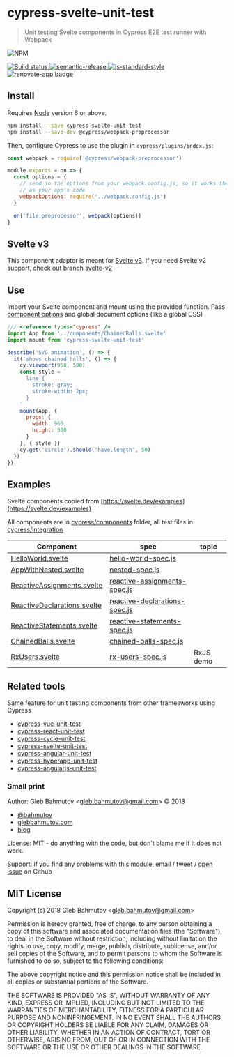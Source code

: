 # cypress-svelte-unit-test

> Unit testing Svelte components in Cypress E2E test runner with Webpack

[![NPM][npm-icon] ][npm-url]

[![Build status][ci-image] ][ci-url]
[![semantic-release][semantic-image] ][semantic-url]
[![js-standard-style][standard-image]][standard-url]
[![renovate-app badge][renovate-badge]][renovate-app]

## Install

Requires [Node](https://nodejs.org/en/) version 6 or above.

```sh
npm install --save cypress-svelte-unit-test
npm install --save-dev @cypress/webpack-preprocessor
```

Then, configure Cypress to use the plugin in `cypress/plugins/index.js`:

```js
const webpack = require('@cypress/webpack-preprocessor')

module.exports = on => {
  const options = {
    // send in the options from your webpack.config.js, so it works the same
    // as your app's code
    webpackOptions: require('../webpack.config.js')
  }

  on('file:preprocessor', webpack(options))
}
```

## Svelte v3

This component adaptor is meant for [Svelte v3](https://svelte.dev/blog/svelte-3-rethinking-reactivity). If you need Svelte v2 support, check out branch [svelte-v2](https://github.com/bahmutov/cypress-svelte-unit-test/tree/svelte-v2)

## Use

Import your Svelte component and mount using the provided function. Pass [component options](https://svelte.dev/docs#Creating_a_component) and global document options (like a global CSS)

```js
/// <reference types="cypress" />
import App from '../components/ChainedBalls.svelte'
import mount from 'cypress-svelte-unit-test'

describe('SVG animation', () => {
  it('shows chained balls', () => {
    cy.viewport(960, 500)
    const style = `
      line {
        stroke: gray;
        stroke-width: 2px;
      }
    `
    mount(App, {
      props: {
        width: 960,
        height: 500
      }
    }, { style })
    cy.get('circle').should('have.length', 50)
  })
})
```

## Examples

Svelte components copied from [https://svelte.dev/examples](https://svelte.dev/examples)

All components are in [cypress/components](cypress/components) folder, all test files in [cypress/integration](cypress/integration)

Component | spec | topic
--- | --- | ---
[HelloWorld.svelte](cypress/components/HelloWorld.svelte) | [hello-world-spec.js](cypress/integration/hello-world-spec.js)
[AppWithNested.svelte](cypress/components/AppWithNested.svelte) | [nested-spec.js](cypress/integration/nested-spec.js)
[ReactiveAssignments.svelte](cypress/components/ReactiveAssignments.svelte) | [reactive-assignments-spec.js](cypress/integration/reactive-assignments-spec.js)
[ReactiveDeclarations.svelte](cypress/components/ReactiveDeclarations.svelte) | [reactive-declarations-spec.js](cypress/integration/reactive-declarations-spec.js)
[ReactiveStatements.svelte](cypress/components/ReactiveStatements.svelte) | [reactive-statements-spec.js](cypress/integration/reactive-statements-spec.js)
[ChainedBalls.svelte](cypress/components/ChainedBalls.svelte) | [chained-balls-spec.js](cypress/integration/chained-balls-spec.js)
[RxUsers.svelte](cypress/components/RxUsers.svelte) | [rx-users-spec.js](cypress/integration/rx-users-spec.js) | RxJS demo

## Related tools

Same feature for unit testing components from other framesworks using Cypress

* [cypress-vue-unit-test](https://github.com/bahmutov/cypress-vue-unit-test)
* [cypress-react-unit-test](https://github.com/bahmutov/cypress-react-unit-test)
* [cypress-cycle-unit-test](https://github.com/bahmutov/cypress-cycle-unit-test)
* [cypress-svelte-unit-test](https://github.com/bahmutov/cypress-svelte-unit-test)
* [cypress-angular-unit-test](https://github.com/bahmutov/cypress-angular-unit-test)
* [cypress-hyperapp-unit-test](https://github.com/bahmutov/cypress-hyperapp-unit-test)
* [cypress-angularjs-unit-test](https://github.com/bahmutov/cypress-angularjs-unit-test)

### Small print

Author: Gleb Bahmutov &lt;gleb.bahmutov@gmail.com&gt; &copy; 2018

* [@bahmutov](https://twitter.com/bahmutov)
* [glebbahmutov.com](https://glebbahmutov.com)
* [blog](https://glebbahmutov.com/blog)

License: MIT - do anything with the code, but don't blame me if it does not work.

Support: if you find any problems with this module, email / tweet /
[open issue](https://github.com/bahmutov/cypress-svelte-unit-test/issues) on Github

## MIT License

Copyright (c) 2018 Gleb Bahmutov &lt;gleb.bahmutov@gmail.com&gt;

Permission is hereby granted, free of charge, to any person
obtaining a copy of this software and associated documentation
files (the "Software"), to deal in the Software without
restriction, including without limitation the rights to use,
copy, modify, merge, publish, distribute, sublicense, and/or sell
copies of the Software, and to permit persons to whom the
Software is furnished to do so, subject to the following
conditions:

The above copyright notice and this permission notice shall be
included in all copies or substantial portions of the Software.

THE SOFTWARE IS PROVIDED "AS IS", WITHOUT WARRANTY OF ANY KIND,
EXPRESS OR IMPLIED, INCLUDING BUT NOT LIMITED TO THE WARRANTIES
OF MERCHANTABILITY, FITNESS FOR A PARTICULAR PURPOSE AND
NONINFRINGEMENT. IN NO EVENT SHALL THE AUTHORS OR COPYRIGHT
HOLDERS BE LIABLE FOR ANY CLAIM, DAMAGES OR OTHER LIABILITY,
WHETHER IN AN ACTION OF CONTRACT, TORT OR OTHERWISE, ARISING
FROM, OUT OF OR IN CONNECTION WITH THE SOFTWARE OR THE USE OR
OTHER DEALINGS IN THE SOFTWARE.

[npm-icon]: https://nodei.co/npm/cypress-svelte-unit-test.svg?downloads=true
[npm-url]: https://npmjs.org/package/cypress-svelte-unit-test
[ci-image]: https://travis-ci.org/bahmutov/cypress-svelte-unit-test.svg?branch=master
[ci-url]: https://travis-ci.org/bahmutov/cypress-svelte-unit-test
[semantic-image]: https://img.shields.io/badge/%20%20%F0%9F%93%A6%F0%9F%9A%80-semantic--release-e10079.svg
[semantic-url]: https://github.com/semantic-release/semantic-release
[standard-image]: https://img.shields.io/badge/code%20style-standard-brightgreen.svg
[standard-url]: http://standardjs.com/
[renovate-badge]: https://img.shields.io/badge/renovate-app-blue.svg
[renovate-app]: https://renovateapp.com/
